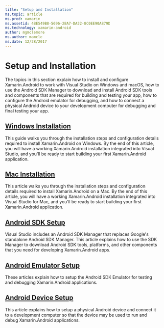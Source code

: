 ```yaml
---
title: "Setup and Installation"
ms.topic: article
ms.prod: xamarin
ms.assetid: 4BE549B8-5696-2BA7-DA32-8C0EE90A879D
ms.technology: xamarin-android
author: mgmclemore
ms.author: mamcle
ms.date: 12/28/2017
---
```


# Setup and Installation

The topics in this section explain how to install and configure
Xamarin.Android to work with Visual Studio on Windows and macOS, how to
use the Android SDK Manager to download and install Android SDK tools
and components that are required for building and testing your app, how
to configure the Android emulator for debugging, and how to connect a
physical Android device to your development computer for debugging and
final testing your app.


## [Windows Installation](~/android/get-started/installation/windows.md)

This guide walks you through the installation steps and configuration
details required to install Xamarin.Android on Windows. By the end of
this article, you will have a working Xamarin.Android installation
integrated into Visual Studio, and you'll be ready to start building
your first Xamarin.Android application.

## [Mac Installation](https://docs.microsoft.com/en-us/visualstudio/mac/installation)

This article walks you through the installation steps and configuration
details required to install Xamarin.Android on a Mac. By the end of
this article, you will have a working Xamarin.Android installation
integrated into Visual Studio for Mac, and you'll be ready to start
building your first Xamarin.Android application.

## [Android SDK Setup](~/android/get-started/installation/android-sdk.md)

Visual Studio includes an Android SDK Manager that replaces Google's
standalone Android SDK Manager. This article explains how to use the SDK
Manager to download Android SDK tools, platforms, and other components
that you need for developing Xamarin.Android apps.

## [Android Emulator Setup](~/android/get-started/installation/android-emulator/index.md)

These articles explain how to setup the Android SDK Emulator for
testing and debugging Xamarin.Android applications.

## [Android Device Setup](~/android/get-started/installation/set-up-device-for-development.md)

This article explains how to setup a physical Android device and
connect it to a development computer so that the device may be used to
run and debug Xamarin.Android applications.
